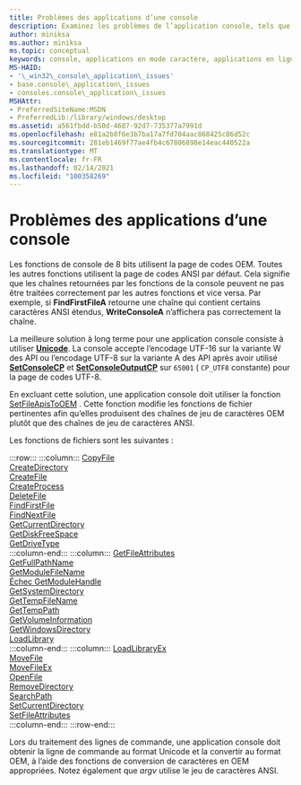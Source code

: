 ```yaml
---
title: Problèmes des applications d’une console
description: Examinez les problèmes de l’application console, tels que les fonctions qui acceptent ou retournent des chaînes de jeu de caractères OEM et les fonctions qui acceptent ou retournent des chaînes de jeu de caractères ANSI.
author: miniksa
ms.author: miniksa
ms.topic: conceptual
keywords: console, applications en mode caractère, applications en ligne de commande, applications de terminal, API console
MS-HAID:
- '\_win32\_console\_application\_issues'
- base.console\_application\_issues
- consoles.console\_application\_issues
MSHAttr:
- PreferredSiteName:MSDN
- PreferredLib:/library/windows/desktop
ms.assetid: a561fbdd-b50d-4687-92d7-735377a7991d
ms.openlocfilehash: e81a2b8f6e3b7ba17a7fd704aac868425c86d52c
ms.sourcegitcommit: 281eb1469f77ae4fb4c67806898e14eac440522a
ms.translationtype: MT
ms.contentlocale: fr-FR
ms.lasthandoff: 02/14/2021
ms.locfileid: "100358269"
---
```

# <a name="console-application-issues"></a>Problèmes des applications d’une console

Les fonctions de console de 8 bits utilisent la page de codes OEM. Toutes les autres fonctions utilisent la page de codes ANSI par défaut. Cela signifie que les chaînes retournées par les fonctions de la console peuvent ne pas être traitées correctement par les autres fonctions et vice versa. Par exemple, si **FindFirstFileA** retourne une chaîne qui contient certains caractères ANSI étendus, **WriteConsoleA** n’affichera pas correctement la chaîne.

La meilleure solution à long terme pour une application console consiste à utiliser **[Unicode](/windows/win32/intl/unicode)**. La console accepte l’encodage UTF-16 sur la variante W des API ou l’encodage UTF-8 sur la variante A des API après avoir utilisé **[SetConsoleCP](setconsolecp.md)** et **[SetConsoleOutputCP](setconsoleoutputcp.md)** sur `65001` ( `CP_UTF8` constante) pour la page de codes UTF-8.

En excluant cette solution, une application console doit utiliser la fonction [SetFileApisToOEM](/windows/win32/api/fileapi/nf-fileapi-setfileapistooem) . Cette fonction modifie les fonctions de fichier pertinentes afin qu’elles produisent des chaînes de jeu de caractères OEM plutôt que des chaînes de jeu de caractères ANSI.

Les fonctions de fichiers sont les suivantes :

:::row:::
    :::column:::
        [CopyFile](/windows/win32/api/winbase/nf-winbase-copyfile)  
        [CreateDirectory](/windows/win32/api/fileapi/nf-fileapi-createdirectorya)  
        [CreateFile](/windows/win32/api/fileapi/nf-fileapi-createfilea)  
        [CreateProcess](/windows/win32/api/processthreadsapi/nf-processthreadsapi-createprocessa)  
        [DeleteFile](/windows/win32/api/fileapi/nf-fileapi-deletefilea)  
        [FindFirstFile](/windows/win32/api/fileapi/nf-fileapi-findfirstfilea)  
        [FindNextFile](/windows/win32/api/fileapi/nf-fileapi-findnextfilea)  
        [GetCurrentDirectory](/windows/win32/api/winbase/nf-winbase-getcurrentdirectory)  
        [GetDiskFreeSpace](/windows/win32/api/fileapi/nf-fileapi-getdiskfreespacea)  
        [GetDriveType](/windows/win32/api/fileapi/nf-fileapi-getdrivetypea)  
    :::column-end:::
    :::column:::
        [GetFileAttributes](/windows/win32/api/fileapi/nf-fileapi-getfileattributesa)  
        [GetFullPathName](/windows/win32/api/fileapi/nf-fileapi-getfullpathnamea)  
        [GetModuleFileName](/windows/win32/api/libloaderapi/nf-libloaderapi-getmodulefilenamea)  
        [Échec GetModuleHandle](/windows/win32/api/libloaderapi/nf-libloaderapi-getmodulehandlea)  
        [GetSystemDirectory](/windows/win32/api/sysinfoapi/nf-sysinfoapi-getsystemdirectorya)  
        [GetTempFileName](/windows/win32/api/fileapi/nf-fileapi-gettempfilenamea)  
        [GetTempPath](/windows/win32/api/fileapi/nf-fileapi-gettemppatha)  
        [GetVolumeInformation](/windows/win32/api/fileapi/nf-fileapi-getvolumeinformationa)  
        [GetWindowsDirectory](/windows/win32/api/sysinfoapi/nf-sysinfoapi-getwindowsdirectorya)  
        [LoadLibrary](/windows/win32/api/libloaderapi/nf-libloaderapi-loadlibrarya)  
    :::column-end:::
    :::column:::
        [LoadLibraryEx](/windows/win32/api/libloaderapi/nf-libloaderapi-loadlibraryexa)  
        [MoveFile](/windows/win32/api/winbase/nf-winbase-movefile)  
        [MoveFileEx](/windows/win32/api/winbase/nf-winbase-movefileexa)  
        [OpenFile](/windows/win32/api/winbase/nf-winbase-openfile)  
        [RemoveDirectory](/windows/win32/api/fileapi/nf-fileapi-removedirectorya)  
        [SearchPath](/windows/win32/api/processenv/nf-processenv-searchpatha)  
        [SetCurrentDirectory](/windows/win32/api/winbase/nf-winbase-setcurrentdirectory)  
        [SetFileAttributes](/windows/win32/api/fileapi/nf-fileapi-setfileattributesa)  
    :::column-end:::
:::row-end:::

Lors du traitement des lignes de commande, une application console doit obtenir la ligne de commande au format Unicode et la convertir au format OEM, à l’aide des fonctions de conversion de caractères en OEM appropriées. Notez également que *argv* utilise le jeu de caractères ANSI.